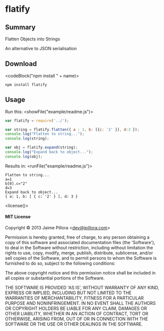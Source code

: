 # <name>flatify</end>

## Summary

<description>Flatten Objects into Strings</end>

An alternative to JSON serialisation 

## Download

<codeBlock("npm install " + name)>
```
npm install flatify
```
</end>

## Usage

Run this:
<showFile("example/readme.js")>
``` javascript
var flatify = require('../');

var string = flatify.flatten({ a : 1, b: [{c: '2' }], d:3 });
console.log("Flatten to string...");
console.log(string);

var obj = flatify.expand(string);
console.log("Expand back to object...");
console.log(obj);
```
</end>

Results in:
<runFile("example/readme.js")>
```
Flatten to string...
a=1
b[0].c="2"
d=3
Expand back to object...
{ a: 1, b: [ { c: '2' } ], d: 3 }

```
</end>


<license()>
#### MIT License

Copyright &copy; 2013 Jaime Pillora &lt;dev@jpillora.com&gt;

Permission is hereby granted, free of charge, to any person obtaining
a copy of this software and associated documentation files (the
'Software'), to deal in the Software without restriction, including
without limitation the rights to use, copy, modify, merge, publish,
distribute, sublicense, and/or sell copies of the Software, and to
permit persons to whom the Software is furnished to do so, subject to
the following conditions:

The above copyright notice and this permission notice shall be
included in all copies or substantial portions of the Software.

THE SOFTWARE IS PROVIDED 'AS IS', WITHOUT WARRANTY OF ANY KIND,
EXPRESS OR IMPLIED, INCLUDING BUT NOT LIMITED TO THE WARRANTIES OF
MERCHANTABILITY, FITNESS FOR A PARTICULAR PURPOSE AND NONINFRINGEMENT.
IN NO EVENT SHALL THE AUTHORS OR COPYRIGHT HOLDERS BE LIABLE FOR ANY
CLAIM, DAMAGES OR OTHER LIABILITY, WHETHER IN AN ACTION OF CONTRACT,
TORT OR OTHERWISE, ARISING FROM, OUT OF OR IN CONNECTION WITH THE
SOFTWARE OR THE USE OR OTHER DEALINGS IN THE SOFTWARE.
</end>
